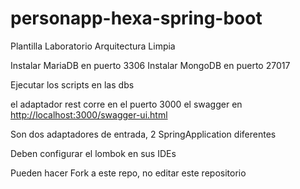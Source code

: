 # personapp-hexa-spring-boot
Plantilla Laboratorio Arquitectura Limpia

Instalar MariaDB en puerto 3306
Instalar MongoDB en puerto 27017

Ejecutar los scripts en las dbs

el adaptador rest corre en el puerto 3000
el swagger en [http://localhost:3000/swagger-ui.html](http://localhost:3000/doc/swagger-ui/index.html)

Son dos adaptadores de entrada, 2 SpringApplication diferentes

Deben configurar el lombok en sus IDEs

Pueden hacer Fork a este repo, no editar este repositorio
